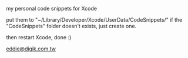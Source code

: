 my personal code snippets for Xcode

put them to "~/Library/Developer/Xcode/UserData/CodeSnippets/"
if the "CodeSnippets" folder doesn't exists, just create one.

then restart Xcode, done :)

<Eddie Kao> eddie@digik.com.tw
